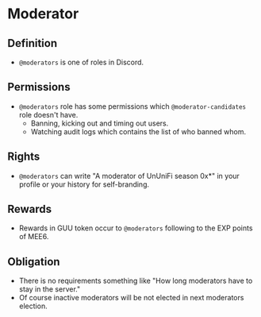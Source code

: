 # Moderator

## Definition

- `@moderators` is one of roles in Discord.

## Permissions

- `@moderators` role has some permissions which `@moderator-candidates` role doesn't have.
  - Banning, kicking out and timing out users.
  - Watching audit logs which contains the list of who banned whom.

## Rights

- `@moderators` can write "A moderator of UnUniFi season 0x*" in your profile or your history for self-branding.

## Rewards

- Rewards in GUU token occur to `@moderators` following to the EXP points of MEE6.

## Obligation

- There is no requirements something like "How long moderators have to stay in the server."
- Of course inactive moderators will be not elected in next moderators election.
